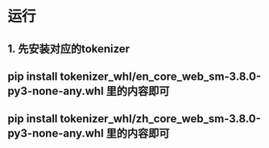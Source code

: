 
# 运行

## 1. 先安装对应的tokenizer
## pip install tokenizer_whl/en_core_web_sm-3.8.0-py3-none-any.whl 里的内容即可
## pip install tokenizer_whl/zh_core_web_sm-3.8.0-py3-none-any.whl 里的内容即可
